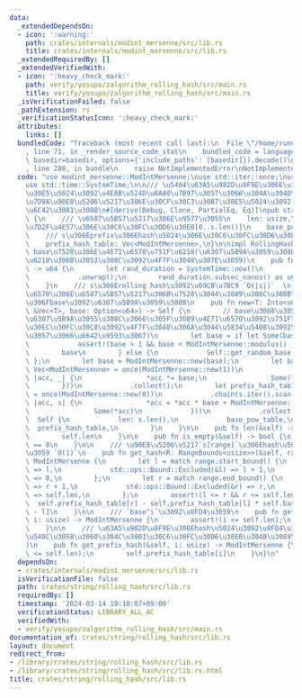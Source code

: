 ```yaml
---
data:
  _extendedDependsOn:
  - icon: ':warning:'
    path: crates/internals/modint_mersenne/src/lib.rs
    title: crates/internals/modint_mersenne/src/lib.rs
  _extendedRequiredBy: []
  _extendedVerifiedWith:
  - icon: ':heavy_check_mark:'
    path: verify/yosupo/zalgorithm_rolling_hash/src/main.rs
    title: verify/yosupo/zalgorithm_rolling_hash/src/main.rs
  _isVerificationFailed: false
  _pathExtension: rs
  _verificationStatusIcon: ':heavy_check_mark:'
  attributes:
    links: []
  bundledCode: "Traceback (most recent call last):\n  File \"/home/runner/.local/lib/python3.10/site-packages/onlinejudge_verify/documentation/build.py\"\
    , line 71, in _render_source_code_stat\n    bundled_code = language.bundle(stat.path,\
    \ basedir=basedir, options={'include_paths': [basedir]}).decode()\n  File \"/home/runner/.local/lib/python3.10/site-packages/onlinejudge_verify/languages/rust.py\"\
    , line 288, in bundle\n    raise NotImplementedError\nNotImplementedError\n"
  code: "use modint_mersenne::ModIntMersenne;\nuse std::iter::once;\nuse std::ops::RangeBounds;\n\
    use std::time::SystemTime;\n\n/// \u5404\u63A5\u982D\u8F9E\u306E\u30CF\u30C3\u30B7\
    \u30E5\u5024\u3092\u4E8B\u524D\u8A08\u7B97\u3057\u3066\u304A\u304D\u3001\u9023\
    \u7D9A\u90E8\u5206\u5217\u306E\u30CF\u30C3\u30B7\u30E5\u5024\u3092`O(1)`\u3067\
    \u6C42\u3081\u308B\n#[derive(Debug, Clone, PartialEq, Eq)]\npub struct RollingHash\
    \ {\n    /// \u6587\u5B57\u5217\u306E\u9577\u3055\n    len: usize,\n    /// base\u306E\
    \u7D2F\u4E57\u306E\u30C6\u30FC\u30D6\u30EB[0..s.len()]\n    base_pow_table: Vec<ModIntMersenne>,\n\
    \    /// s\u306Eprefix\u306Ehash\u5024\u306E\u30C6\u30FC\u30D6\u30EB[0..s.len()]\n\
    \    prefix_hash_table: Vec<ModIntMersenne>,\n}\n\nimpl RollingHash {\n    ///\
    \ base\u7528\u306E\u4E71\u6570\u751F\u6210(\u6307\u5B9A\u3059\u308Bbase\u306E\u751F\
    \u6210\u306B\u3053\u308C\u3092\u4F7F\u3048\u307E\u3059)\n    pub fn get_random_base()\
    \ -> u64 {\n        let rand_duration = SystemTime::now()\n            .duration_since(SystemTime::UNIX_EPOCH)\n\
    \            .unwrap();\n        rand_duration.subsec_nanos() as u64 + rand_duration.as_secs()\n\
    \    }\n    /// s\u306Erolling hash\u3092\u69CB\u7BC9 `O(|s|)`  \n    /// \u8907\
    \u6570\u306E\u6587\u5B57\u5217\u306B\u7528\u3044\u3089\u308C\u308B\u5834\u5408\
    \u306Fbase\u3092\u6307\u5B9A\u3059\u308B\n    pub fn new<T: Into<u64> + Copy>(s:\
    \ &Vec<T>, base: Option<u64>) -> Self {\n        // base\u3068\u3057\u3066None\u304C\
    \u6307\u5B9A\u3055\u308C\u3066\u305F\u3089\u4E71\u6570\u3092\u751F\u6210(rand\u30AF\
    \u30EC\u30FC\u30C8\u3092\u4F7F\u3048\u306A\u3044\u5834\u5408\u3092\u8003\u616E\
    \u3057\u3066\u6642\u9593\u3067)\n        let base = if let Some(base) = base {\n\
    \            assert!(base > 1 && base < ModIntMersenne::modulus() - 1);\n    \
    \        base\n        } else {\n            Self::get_random_base()\n       \
    \ };\n        let base = ModIntMersenne::new(base);\n        let base_pow_table:\
    \ Vec<ModIntMersenne> = once(ModIntMersenne::new(1))\n            .chain((0..s.len()).scan(ModIntMersenne::new(1),\
    \ |acc, _| {\n                *acc *= base;\n                Some(*acc)\n    \
    \        }))\n            .collect();\n        let prefix_hash_table: Vec<ModIntMersenne>\
    \ = once(ModIntMersenne::new(0))\n            .chain(s.iter().scan(ModIntMersenne::new(0),\
    \ |acc, s| {\n                *acc = *acc * base + ModIntMersenne::new(Into::<u64>::into(*s));\n\
    \                Some(*acc)\n            }))\n            .collect();\n      \
    \  Self {\n            len: s.len(),\n            base_pow_table,\n          \
    \  prefix_hash_table,\n        }\n    }\n\n    pub fn len(&self) -> usize {\n\
    \        self.len\n    }\n\n    pub fn is_empty(&self) -> bool {\n        self.len\
    \ == 0\n    }\n\n    /// \u90E8\u5206\u5217`s[range]`\u306Ehash\u5024\u3092\u8FD4\
    \u3059 `O(1)`\n    pub fn get_hash<R: RangeBounds<usize>>(&self, range: R) ->\
    \ ModIntMersenne {\n        let l = match range.start_bound() {\n            std::ops::Bound::Included(&l)\
    \ => l,\n            std::ops::Bound::Excluded(&l) => l + 1,\n            std::ops::Bound::Unbounded\
    \ => 0,\n        };\n        let r = match range.end_bound() {\n            std::ops::Bound::Included(&r)\
    \ => r + 1,\n            std::ops::Bound::Excluded(&r) => r,\n            std::ops::Bound::Unbounded\
    \ => self.len,\n        };\n        assert!(l <= r && r <= self.len);\n      \
    \  self.prefix_hash_table[r] - self.prefix_hash_table[l] * self.base_pow_table[r\
    \ - l]\n    }\n\n    /// `base^i`\u3092\u8FD4\u3059\n    pub fn get_base_pow(&self,\
    \ i: usize) -> ModIntMersenne {\n        assert!(i <= self.len);\n        self.base_pow_table[i]\n\
    \    }\n\n    /// \u63A5\u982D\u8F9E\u306Ehash\u5024\u3092\u8FD4\u3059(`get_hash(0..i)`\u3068\
    \u540C\u3058\u3060\u304C\u3001\u30C6\u30FC\u30D6\u30EB\u304B\u3089\u5F15\u304F\
    )\n    pub fn get_prefix_hash(&self, i: usize) -> ModIntMersenne {\n        assert!(i\
    \ <= self.len);\n        self.prefix_hash_table[i]\n    }\n}\n"
  dependsOn:
  - crates/internals/modint_mersenne/src/lib.rs
  isVerificationFile: false
  path: crates/string/rolling_hash/src/lib.rs
  requiredBy: []
  timestamp: '2024-03-14 19:10:07+09:00'
  verificationStatus: LIBRARY_ALL_AC
  verifiedWith:
  - verify/yosupo/zalgorithm_rolling_hash/src/main.rs
documentation_of: crates/string/rolling_hash/src/lib.rs
layout: document
redirect_from:
- /library/crates/string/rolling_hash/src/lib.rs
- /library/crates/string/rolling_hash/src/lib.rs.html
title: crates/string/rolling_hash/src/lib.rs
---
```

